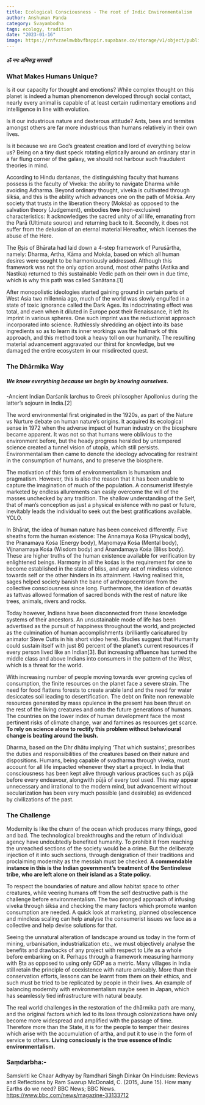 ```yaml
---
title: Ecological Consciousness - The root of Indic Environmentalism
author: Anshuman Panda
category: Svayambodha
tags: ecology, tradition
date: "2023-01-16"
image: https://rnfvzaelmwbbvfbsppir.supabase.co/storage/v1/object/public/brhatwebsite/05dhiti/ecoconsciousness.webp
---
```


<div class="hindi">
<h5>
ॐ नमः अनिरुद्ध सरस्वती 
</h5>
</div>

### What Makes Humans Unique?

Is it our capacity for thought and emotions? While complex thought on this planet is indeed a human phenomenon developed through social contact, nearly every animal is capable of at least certain rudimentary emotions and intelligence in line with evolution.

Is it our industrious nature and dexterous attitude? Ants, bees and termites amongst others are far more industrious than humans relatively in their own lives.

Is it because we are God’s greatest creation and lord of everything below us? Being on a tiny dust speck rotating eliptically around an ordinary star in a far flung corner of the galaxy, we should not harbour such fraudulent theories in mind.

According to Hindu darśanas, the distinguishing faculty that humans possess is the faculty of Viveka: the ability to navigate Dharma while avoiding Adharma. Beyond ordinary thought, viveka is cultivated through śikśa, and this is the ability which advances one on the path of Mokśa. Any society that trusts in the liberation theory (Mokśa) as opposed to the salvation theory (Judgement), embodies **two** (non-exclusive) characteristics: It acknowledges the sacred unity of all life, emanating from the Parā (Ultimate source) and returning back to it. Secondly, it does not suffer from the delusion of an eternal material Hereafter, which licenses the abuse of the Here.

The Ṛṣis of Bhārata had laid down a 4-step framework of Puruśārtha, namely: Dharma, Artha, Kāma and Mokśa, based on which all human desires were sought to be harmoniously addressed. Although this framework was not the only option around, most other paths (Astika and Nastika) returned to this sustainable Vedic path on their own in due time, which is why this path was called Sanātana.[1]

After monopolistic ideologies started gaining ground in certain parts of West Asia two millennia ago, much of the world was slowly engulfed in a state of toxic ignorance called the Dark Ages. Its indoctrinating effect was total, and even when it diluted in Europe post their Renaissance, it left its imprint in various spheres. One such imprint was the reductionist approach incorporated into science. Ruthlessly shredding an object into its base ingredients so as to learn its inner workings was the hallmark of this approach, and this method took a heavy toll on our humanity. The resulting material advancement aggravated our thirst for knowledge, but we damaged the entire ecosystem in our misdirected quest. 

### The Dhārmika Way

##### We know everything because we begin by knowing ourselves.
-Ancient Indian Darśanik Iarchus to Greek philosopher Apollonius during the latter’s sojourn in India.[2]

The word environmental first originated in the 1920s, as part of the Nature vs Nurture debate on human nature’s origins. It acquired its ecological sense in 1972 when the adverse impact of human industry on the biosphere became apparent. It was not so that humans were oblivious to the environment before, but the heady progress heralded by untempered science created a tunnel vision of utopia, which still persists. Environmentalism then came to denote the ideology advocating for restraint in the consumption of humans, and to preserve the biosphere. 

The motivation of this form of environmentalism is humanism and pragmatism. However, this is also the reason that it has been unable to capture the imagination of much of the population. A consumerist lifestyle marketed by endless allurements can easily overcome the will of the masses unchecked by any tradition. The shallow understanding of the Self, that of man’s conception as just a physical existence with no past or future, inevitably leads the individual to seek out the best gratifications available. YOLO.

In Bhārat, the idea of human nature has been conceived differently. Five sheaths form the human existence: The Annamaya Kośa (Physical body), the Pranamaya Kośa (Energy body), Manomaya Kośa (Mental body), Vijnanamaya Kośa (Wisdom body) and Ānandamaya Kośa (Bliss body). These are higher truths of the human existence available for verification by enlightened beings. Harmony in all the kośas is the requirement for one to become established in the state of bliss, and any act of mindless violence towards self or the other hinders in its attainment. Having realised this, sages helped society banish the bane of anthropocentrism from the collective consciousness since long. Furthermore, the ideation of devatās as tattvas allowed formation of sacred bonds with the rest of nature like trees, animals, rivers and rocks. 

Today however, Indians have been disconnected from these knowledge systems of their ancestors. An unsustainable mode of life has been advertised as the pursuit of happiness throughout the world, and projected as the culmination of human accomplishments (brilliantly caricatured by animator Steve Cutts in his short video here). Studies suggest that Humanity could sustain itself with just 80 percent of the planet’s current resources if every person lived like an Indian[3]. But increasing affluence has turned the middle class and above Indians into consumers in the pattern of the West, which is a threat for the world. 

With increasing number of people moving towards ever growing cycles of consumption, the finite resources on the planet face a severe strain. The need for food flattens forests to create arable land and the need for water desiccates soil leading to desertification. The debt on finite non renewable resources generated by mass opulence in the present has been thrust on the rest of the living creatures and onto the future generations of humans. The countries on the lower index of human development face the most pertinent risks of climate change, war and famines as resources get scarce. **To rely on science alone to rectify this problem without behavioural change is beating around the bush.**

Dharma, based on the Dhṛ dhātu implying ‘That which sustains’, prescribes the duties and responsibilities of the creatures based on their nature and dispositions. Humans, being capable of svadharma through viveka, must account for all life impacted whenever they start a project. In India that consciousness has been kept alive through various practices such as pūjā before every endeavour, alongwith pūjā of every tool used. This may appear unnecessary and irrational to the modern mind, but advancement without secularization has been very much possible (and desirable) as evidenced by civilizations of the past.

### The Challenge

Modernity is like the churn of the ocean which produces many things, good and bad. The technological breakthroughs and the return of individual agency have undoubtedly benefited humanity. To prohibit it from reaching the unreached sections of the society would be a crime. But the deliberate injection of it into such sections, through denigration of their traditions and proclaiming modernity as the messiah must be checked. **A commendable instance in this is the Indian government’s treatment of the Sentinelese tribe, who are left alone on their island as a State policy.**

To respect the boundaries of nature and allow habitat space to other creatures, while veering humans off from the self destructive path is the challenge before environmentalism. The two pronged approach of infusing viveka through śikśa and checking the many factors which promote wanton consumption are needed. A quick look at marketing, planned obsolescence and mindless scaling can help analyse the consumerist issues we face as a collective and help devise solutions for that.

Seeing the unnatural alteration of landscape around us today in the form of mining, urbanisation, industrialization etc., we must objectively analyse the benefits and drawbacks of any project with respect to Life as a whole before embarking on it. Perhaps through a framework measuring harmony with Ṛta as opposed to using only GDP as a metric. Many villages in India still retain the principle of coexistence with nature amicably. More than their conservation efforts, lessons can be learnt from them on their ethics, and such must be tried to be replicated by people in their lives. An example of balancing modernity with environmentalism maybe seen in Japan, which has seamlessly tied infrastructure with natural beauty.

The real world challenges in the restoration of the dhārmika path are many, and the original factors which led to its loss through colonizations have only become more widespread and amplified with the passage of time. Therefore more than the State, it is for the people to temper their desires which arise with the accumulation of artha, and put it to use in the form of service to others. **Living consciously is the true essence of Indic environmentalism.**


### Saṃdarbha:-

Samskriti ke Chaar Adhyay by Ramdhari Singh Dinkar
On Hinduism: Reviews and Reflections by Ram Swarup
McDonald, C. (2015, June 15). How many Earths do we need? BBC News; BBC News. https://www.bbc.com/news/magazine-33133712
